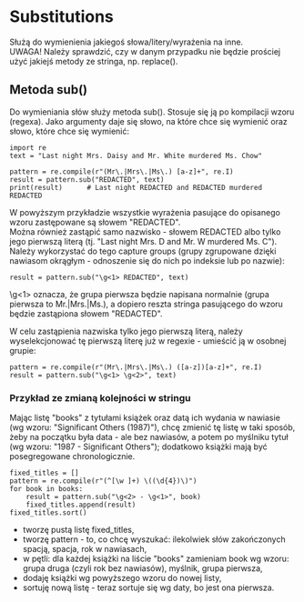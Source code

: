 # Substitutions  
Służą do wymienienia jakiegoś słowa/litery/wyrażenia na inne.  
UWAGA! Należy sprawdzić, czy w danym przypadku nie będzie prościej użyć jakiejś metody ze stringa, np. replace().  
  
## Metoda sub()  
Do wymieniania słów służy metoda sub(). Stosuje się ją po kompilacji wzoru (regexa). Jako argumenty daje się słowo, na które chce się wymienić oraz słowo, które chce się wymienić:  
```
import re
text = "Last night Mrs. Daisy and Mr. White murdered Ms. Chow"

pattern = re.compile(r"(Mr\.|Mrs\.|Ms\.) [a-z]+", re.I)
result = pattern.sub("REDACTED", text)
print(result)      # Last night REDACTED and REDACTED murdered REDACTED
```  
  
W powyższym przykładzie wszystkie wyrażenia pasujące do opisanego wzoru zastępowane są słowem "REDACTED".  
Można również zastąpić samo nazwisko - słowem REDACTED albo tylko jego pierwszą literą (tj. "Last night Mrs. D and Mr. W murdered Ms. C"). Należy wykorzystać do tego capture groups (grupy zgrupowane dzięki nawiasom okrągłym - odnoszenie się do nich po indeksie lub po nazwie):    
```
result = pattern.sub("\g<1> REDACTED", text)
```
  
\g<1> oznacza, że grupa pierwsza będzie napisana normalnie (grupa pierwsza to Mr.|Mrs.|Ms.), a dopiero reszta stringa pasującego do wzoru będzie zastąpiona słowem "REDACTED".  
  
W celu zastąpienia nazwiska tylko jego pierwszą literą, należy wyselekcjonować tę pierwszą literę już w regexie - umieścić ją w osobnej grupie:  
```
pattern = re.compile(r"(Mr\.|Mrs\.|Ms\.) ([a-z])[a-z]+", re.I)
result = pattern.sub("\g<1> \g<2>", text)
```
  
  
### Przykład ze zmianą kolejności w stringu  
Mając listę "books" z tytułami książek oraz datą ich wydania w nawiasie (wg wzoru: "Significant Others (1987)"), chcę zmienić tę listę w taki sposób, żeby na początku była data - ale bez nawiasów, a potem po myślniku tytuł (wg wzoru: "1987 - Significant Others"); dodatkowo książki mają być posegregowane chronologicznie.  
```
fixed_titles = []
pattern = re.compile(r"(^[\w ]+) \((\d{4})\)")
for book in books:
    result = pattern.sub("\g<2> - \g<1>", book)
    fixed_titles.append(result)
fixed_titles.sort()
```  
- tworzę pustą listę fixed_titles,  
- tworzę pattern - to, co chcę wyszukać: ilekolwiek słów zakończonych spacją, spacja, rok w nawiasach,  
- w pętli: dla każdej książki na liście "books" zamieniam book wg wzoru: grupa druga (czyli rok bez nawiasów), myślnik, grupa pierwsza,   
- dodaję książki wg powyższego wzoru do nowej listy,  
- sortuję nową listę - teraz sortuje się wg daty, bo jest ona pierwsza.
